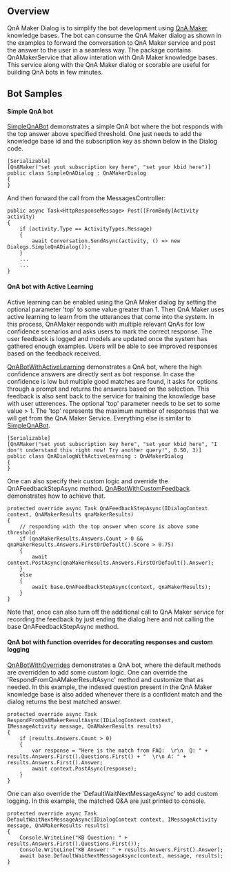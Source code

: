 ## Overview
QnA Maker Dialog is to simplify the bot development using [QnA Maker](https://qnamaker.ai/) knowledge bases. The bot can consume the QnA Maker dialog as shown in the examples to forward the conversation to QnA Maker service and post the answer to the user in a seamless way. The package contains QnAMakerService that allow interation with QnA Maker knowledge bases. This service along with the QnA Maker dialog or scorable are useful for building QnA bots in few minutes. 

## Bot Samples

#### Simple QnA bot
[SimpleQnABot](QnAMaker/SimpleQnABot) demonstrates a simple QnA bot where the bot responds with the top answer above specified threshold. One just needs to add the knowledge base id and the subscription key as shown below in the Dialog code.
````
[Serializable]
[QnAMaker("set yout subscription key here", "set your kbid here")]
public class SimpleQnADialog : QnAMakerDialog
{
}
````
And then forward the call from the MessagesController:
````
public async Task<HttpResponseMessage> Post([FromBody]Activity activity)
{
	if (activity.Type == ActivityTypes.Message)
	{
		await Conversation.SendAsync(activity, () => new Dialogs.SimpleQnADialog());
	}
	...
	...
}
````

#### QnA bot with Active Learning
Active learning can be enabled using the QnA Maker dialog by setting the optional parameter 'top' to some value greater than 1. Then QnA Maker uses active learning to learn from the utterances that come into the system. In this process, QnAMaker responds with multiple relevant QnAs for low confidence scenarios and asks users to mark the correct response. The user feedback is logged and models are updated once the system has gathered enough examples. Users will be able to see improved responses based on the feedback received.

[QnABotWithActiveLearning](QnAMaker/QnABotWithActiveLearning) demonstrates a QnA bot, where the high confidence answers are directly sent as bot response. In case the confidence is low but multiple good matches are found, it asks for options through a prompt and returns the answers based on the selection. This feedback is also sent back to the service for training the knowledge base with user utterences. The optional 'top' parameter needs to be set to some value > 1. The 'top' represents the maximum number of responses that we will get from the QnA Maker Service. Everything else is similar to [SimpleQnABot](QnAMaker/SimpleQnABot).
````
[Serializable]
[QnAMaker("set yout subscription key here", "set your kbid here", "I don't understand this right now! Try another query!", 0.50, 3)]
public class QnADialogWithActiveLearning : QnAMakerDialog
{
}
````

One can also specify their custom logic and override the QnAFeedbackStepAsync method. [QnABotWithCustomFeedback](QnAMaker/QnABotWithCustomFeedback) demonstrates how to achieve that. 

````
protected override async Task QnAFeedbackStepAsync(IDialogContext context, QnAMakerResults qnaMakerResults)
{
	// responding with the top answer when score is above some threshold
	if (qnaMakerResults.Answers.Count > 0 && qnaMakerResults.Answers.FirstOrDefault().Score > 0.75)
	{
		await context.PostAsync(qnaMakerResults.Answers.FirstOrDefault().Answer);
	}
	else
	{
		await base.QnAFeedbackStepAsync(context, qnaMakerResults);
	}
}
````
Note that, once can also turn off the additional call to QnA Maker service for recording the feedback by just ending the dialog here and not calling the base QnAFeedbackStepAsync method.

#### QnA bot with function overrides for decorating responses and custom logging
[QnABotWithOverrides](QnAMaker/QnABotWithOverrides) demonstrates a QnA bot, where the default methods are overridden to add some custom logic. One can override the 'RespondFromQnAMakerResultAsync' method and customize that as needed. In this example, the indexed question present in the QnA Maker knowledge base is also added whenever there is a confident match and the dialog returns the best matched answer. 
````
protected override async Task RespondFromQnAMakerResultAsync(IDialogContext context, IMessageActivity message, QnAMakerResults results)
{
	if (results.Answers.Count > 0)
	{
		var response = "Here is the match from FAQ:  \r\n  Q: " + results.Answers.First().Questions.First() + "  \r\n A: " + results.Answers.First().Answer;
		await context.PostAsync(response);
	}
}
````

One can also override the 'DefaultWaitNextMessageAsync' to add custom logging. In this example, the matched Q&A are just printed to console.
````
protected override async Task DefaultWaitNextMessageAsync(IDialogContext context, IMessageActivity message, QnAMakerResults results)
{
	Console.WriteLine("KB Question: " + results.Answers.First().Questions.First());
	Console.WriteLine("KB Answer: " + results.Answers.First().Answer);
	await base.DefaultWaitNextMessageAsync(context, message, results);
}
````
